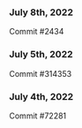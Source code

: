 ### July 8th, 2022

Commit #2434

### July 5th, 2022

Commit #314353


### July 4th, 2022

Commit #72281
